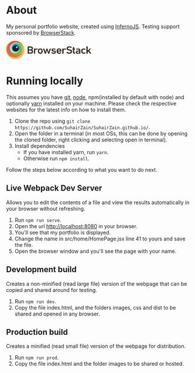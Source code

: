 # About
My personal portfolio website, created using [InfernoJS](https://github.com/infernojs/inferno). Testing support sponsored by [BrowserStack](http://browserstack.com/).

<img src="images/browserstack.jpg" height=50 alt="Sponsored by BrowserStack"/>

# Running locally

This assumes you have [git](https://git-scm.com/), [node](http://nodejs.org/), npm(installed by default with node) and optionally [yarn](https://yarnpkg.com/) installed on your machine. Please check the respective websites for the latest info on how to install them.


1. Clone the repo using `git clone https://github.com/SuhairZain/SuhairZain.github.io/`.
2. Open the folder in a terminal (in most OSs, this can be done by opening the cloned folder, right clicking and selecting open in terminal).
3. Install dependencies
    * If you have installed yarn, run `yarn`.
    * Otherwise run `npm install`.

Follow the steps below according to what you want to do next.

## Live Webpack Dev Server
Allows you to edit the contents of a file and view the results automatically in your browser without refreshing.

1. Run `npm run serve`.
2. Open the url [http://localhost:8080](http://localhost:8080) in your browser.
3. You'll see that my portfolio is displayed.
4. Change the name in src/home/HomePage.jsx line 41 to yours and save the file.
5. Open the browser window and you'll see the page with your name.

## Development build
Creates a non-minified (read large file) version of the webpage that can be copied and shared around for testing.

1. Run `npm run dev`.
2. Copy the file index.html, and the folders images, css and dist to be shared and opened in any browser.

## Production build
Creates a minified (read small file) version of the webpage for distribution.

1. Run `npm run prod`.
2. Copy the file index.html and the folder images to be shared or hosted.
